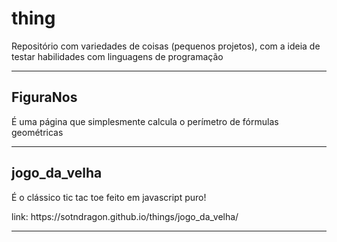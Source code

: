 # thing
Repositório com variedades de coisas (pequenos projetos), com a ideia de testar habilidades com linguagens de programação

---------------------------------------

<h2> FiguraNos </h2>
  
<p> É uma página que simplesmente calcula o perímetro de fórmulas geométricas </p>

---------------------------------------

<h2> jogo_da_velha </h2>
  
<p> É o clássico tic tac toe feito em javascript puro! </p>
link: https://sotndragon.github.io/things/jogo_da_velha/
  
---------------------------------------
